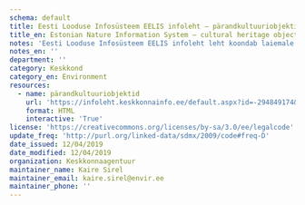 ```yaml
---
schema: default
title: Eesti Looduse Infosüsteem EELIS infoleht – pärandkultuuriobjektid
title_en: Estonian Nature Information System – cultural heritage objects
notes: 'Eesti Looduse Infosüsteem EELIS infoleht leht koondab laiemale avalikkusele teabe EELIS programmis hoitavate loodusandmete kohta. Siin on võimalik teha otsinguid teatud objektide andmete kohta otse EELIS-e andmebaasist. Siia ei kuvata siiski kogu infot, mida EELIS sisaldab, vaid ainult teatud osa sellest. Lisaks andmetele on siin lehel võimalik lugeda ja vaadata EELIS-e andmestikul põhinevaid statistilisi analüüse ning erinevaid objektitüüpe kirjeldavaid ja seletavaid artikleid.'
notes_en: ''
department: ''
category: Keskkond
category_en: Environment
resources:
  - name: pärandkultuuriobjektid
    url: 'https://infoleht.keskkonnainfo.ee/default.aspx?id=-294849174&state=7;-1534945782;est;eelisand;;'
    format: HTML
    interactive: 'True'
license: 'https://creativecommons.org/licenses/by-sa/3.0/ee/legalcode'
update_freq: 'http://purl.org/linked-data/sdmx/2009/code#freq-D'
date_issued: 12/04/2019
date_modified: 12/04/2019
organization: Keskkonnaagentuur
maintainer_name: Kaire Sirel
maintainer_email: kaire.sirel@envir.ee
maintainer_phone: ''
---
```

